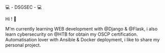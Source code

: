 💻 - DSGSEC - 💻

Hi ! 👋

M'm currently learning WEB development with @Django & @Flask, i also learn cybersecurity on @HTB for obtain my OSCP certification.
Automatisation lover with Ansible & Docker deployment, i like to share my personal project.
